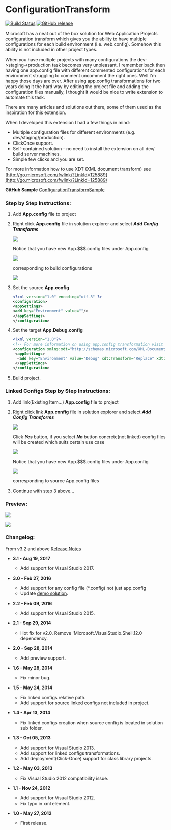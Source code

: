 # ConfigurationTransform

[![Build Status](https://dev.azure.com/golavr/ConfigurationTransform/_apis/build/status/golavr.ConfigurationTransform?branchName=master)](https://dev.azure.com/golavr/ConfigurationTransform/_build/latest?definitionId=4&branchName=master)
[![GitHub release](https://img.shields.io/github/release/golavr/configurationtransform.svg?label=GitHub%20Release&logo=github&style=flat)](https://github.com/golavr/ConfigurationTransform/releases)

Microsoft has a neat out of the box solution for Web Application Projects configuration transform which gives you the ability to have multiple configurations for each build environment (i.e. web.config). Somehow this ability is not included in other project types.

When you have multiple projects with many configurations the dev->staging->production task becomes very unpleasant. I remember back then having one app.config file with different commented configurations for each environment struggling to comment uncomment the right ones. Well I'm happy those days are over. After using app.config transformations for two years doing it the hard way by editing the project file and adding the configuration files manually, I thought it would be nice to write extension to automate this task.

There are many articles and solutions out there, some of them used as the inspiration for this extension.

When I developed this extension I had a few things in mind:

*   Multiple configuration files for different environments (e.g. dev/staging/production).
*   ClickOnce support.
*   Self-contained solution - no need to install the extension on all dev/ build server machines.
*   Simple   few clicks and you are set.

For more information how to use XDT (XML document transform) see [http://go.microsoft.com/fwlink/?LinkId=125889](http://go.microsoft.com/fwlink/?LinkId=125889)

**GitHub Sample** 
[ConfigurationTransformSample](https://github.com/golavr/ConfigurationTransformSample "ConfigurationTransformSample") 

### Step by Step Instructions: ###

1. Add **App.config** file to project

2. Right click **App.config** file in solution explorer and select **_Add Config Transforms_**

   ![](resources/package_preview.png)

   Notice that you have new App.$$$.config files under App.config

   ![](resources/app_configs.png)

   corresponding to build configurations

   ![](resources/configuration_manager.png)

3. Set the source **App.config**

   ```xml
   <?xml version="1.0" encoding="utf-8" ?>
   <configuration>
   <appSettings>
   <add key="Environment" value=""/>
   </appSettings>
   </configuration>
   ```

4. Set the target **App.Debug.config**

   ```xml
   <?xml version="1.0"?>
   <!-- For more information on using app.config transformation visit    http://go.microsoft.com/fwlink/?LinkId=125889 -->
   <configuration xmlns:xdt="http://schemas.microsoft.com/XML-Document-Transform">
    <appSettings>
     <add key="Environment" value="Debug" xdt:Transform="Replace" xdt:Locator="Match(key)"/>
    </appSettings>
   </configuration>
   ```

5. Build project.

### Linked Configs Step by Step Instructions: ###

1. Add link(Existing Item...) **App.config** file to project

2. Right click link **App.config** file in solution explorer and select **_Add Config Transforms_**

   ![](resources/package_preview.png)

   Click _**Yes**_ button, if you select _**No**_ button concrete(not linked) config files will be created which suits certain use case

   ![](resources/add_as_linked_config.png)

   Notice that you have new App.$$$.config files under App.config

   ![](resources/app_configs.png)

   corresponding to source App.config files

3. Continue with step 3 above...

### Preview: ###

![](resources/preview_solution_explorer.png)

![](resources/preview_diff.png)

### Changelog: ###

From v3.2 and above [Release Notes](https://github.com/golavr/ConfigurationTransform/wiki/Release-Notes)

*   **3.1 - Aug 19, 2017**
    *   Add support for Visual Studio 2017.

*   **3.0 - Feb 27, 2016** 
    *   Add support for any config file (*.config) not just app.config
    *   Update [demo solution](https://onedrive.live.com/redir?resid=C235883F28DBC48C!139&authkey=!AE6qGnmd99lwsdg&ithint=folder%2c "Demo solution").

*   **2.2 - Feb 09, 2016**
    *   Add support for Visual Studio 2015.

*   **2.1 - Sep 29, 2014**
    *   Hot fix for v2.0. Remove 'Microsoft.VisualStudio.Shell.12.0 dependency.

*   **2.0 - Sep 28, 2014**
    *   Add preview support.

*   **1.6 - May 28, 2014**
    *   Fix minor bug.

*   **1.5 - May 24, 2014**
    *   Fix linked configs relative path.
    *   Add support for source linked configs not included in project.

*   **1.4 - Apr 13, 2014**
    *   Fix linked configs creation when source config is located in solution sub folder.

*   **1.3 - Oct 05, 2013**
    *   Add support for Visual Studio 2013.
    *   Add support for linked configs transformations.
    *   Add deployment(Click-Once) support for class library projects.

*   **1.2 - May 03, 2013**
    *   Fix Visual Studio 2012 compatibility issue.

*   **1.1 - Nov 24, 2012**
    *   Add support for Visual Studio 2012.
    *   Fix typo in <ItemGroup> xml element.

*   **1.0 - May 27, 2012**
    *   First release.
